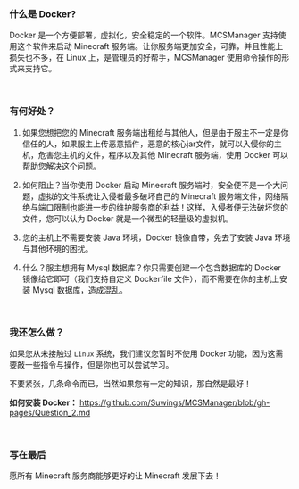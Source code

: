 ### 什么是 Docker?

Docker 是一个方便部署，虚拟化，安全稳定的一个软件。MCSManager 支持使用这个软件来启动 Minecraft 服务端。让你服务端更加安全，可靠，并且性能上损失也不多，在 Linux 上，是管理员的好帮手，MCSManager 使用命令操作的形式来支持它。

<br />

### 有何好处？

1. 如果您想把您的 Minecraft 服务端出租给与其他人，但是由于服主不一定是你信任的人，如果服主上传恶意插件，恶意的核心jar文件，就可以入侵你的主机，危害您主机的文件，程序以及其他 Minecraft 服务端，使用 Docker 可以帮助您解决这个问题。

2. 如何阻止？当你使用 Docker 启动 Minecraft 服务端时，安全便不是一个大问题，虚拟的文件系统让入侵者最多破坏自己的 Minecraft 服务端文件，网络隔绝与端口限制也能进一步的维护服务商的利益！这样，入侵者便无法破坏您的文件，您可以认为 Docker 就是一个微型的轻量级的虚拟机。

3. 您的主机上不需要安装 Java 环境，Docker 镜像自带，免去了安装 Java 环境与其他环境的困扰。

4. 什么？服主想拥有 Mysql 数据库？你只需要创建一个包含数据库的 Docker 镜像给它即可（我们支持自定义 Dockerfile 文件），而不需要在你的主机上安装 Mysql 数据库，造成混乱。


<br />

### 我还怎么做？

如果您从未接触过 `Linux` 系统，我们建议您暂时不使用 Docker 功能，因为这需要敲一些指令与操作，但是你也可以尝试学习。

不要紧张，几条命令而已，当然如果您有一定的知识，那自然是最好！

**如何安装 Docker：** https://github.com/Suwings/MCSManager/blob/gh-pages/Question_2.md


<br />

### 写在最后

愿所有 Minecraft 服务商能够更好的让 Minecraft 发展下去！
